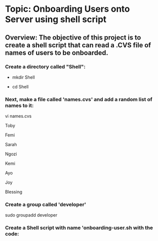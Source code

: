 # Topic: Onboarding Users onto Server using shell script

## Overview: The objective of this project is to create a shell script that can read a .CVS file of names of users to be onboarded.

### Create a directory called "Shell":

- mkdir Shell

- cd Shell

### Next, make a file called 'names.cvs' and add a random list of names to it:

vi names.cvs

Toby

Femi

Sarah

Ngozi

Kemi

Ayo

Joy

Blessing

### Create a group called 'developer'

sudo groupadd developer

### Create a Shell script with name 'onboarding-user.sh with the code:


